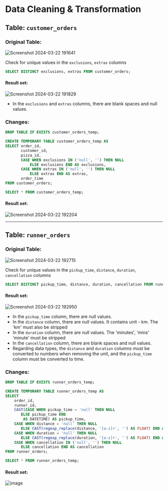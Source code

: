 # Data Cleaning & Transformation

## Table: `customer_orders`

### Original Table:

![Screenshot 2024-03-22 191641](https://github.com/Trantuan24/Project_Sql/assets/145254268/35f66bb8-8926-47ff-82f7-27d66ab15bc1)

Check for unique values ​​in the `exclusions`, `extras` columns
```sql
SELECT DISTINCT exclusions, extras FROM customer_orders;
```
#### Result set:
![Screenshot 2024-03-22 191829](https://github.com/Trantuan24/Project_Sql/assets/145254268/e0a41584-0e6d-4931-b4fd-21b5d3f8ca72)

- In the `exclusions` and `extras` columns, there are blank spaces and null values.

### Changes:
```sql
DROP TABLE IF EXISTS customer_orders_temp;

CREATE TEMPORARY TABLE customer_orders_temp AS
SELECT order_id,
       customer_id,
       pizza_id,
       CASE WHEN exclusions IN ('null', '') THEN NULL
           ELSE exclusions END AS exclusions,
       CASE WHEN extras IN ('null', '') THEN NULL
           ELSE extras END AS extras,
       order_time
FROM customer_orders;

SELECT * FROM customer_orders_temp;
```

#### Result set:
![Screenshot 2024-03-22 192204](https://github.com/Trantuan24/Project_Sql/assets/145254268/055309ef-a0c5-4bbb-b1ee-4d34079b2919)


***

## Table: `runner_orders`

### Original Table:

![Screenshot 2024-03-22 192715](https://github.com/Trantuan24/Project_Sql/assets/145254268/6628dae4-0760-43b5-8805-dd7aeb28adff)

Check for unique values ​​in the `pickup_time`, `distance`, `duration`, `cancellation` columns
```sql
SELECT DISTINCT pickup_time, distance, duration, cancellation FROM runner_orders;
```
#### Result set:
![Screenshot 2024-03-22 192950](https://github.com/Trantuan24/Project_Sql/assets/145254268/60e41aea-d9a1-4ec2-b3f3-16a2eee67122)

- In the `pickup_time` column, there are null values.
- In the `distance` column, there are null values. It contains unit - km. The 'km' must also be stripped
- In the `duration` column, there are null values. The 'minutes', 'mins' 'minute' must be stripped
- In the `cancellation` column, there are blank spaces and null values.
- Regarding data types, the `distance` and `duration` columns must be converted to numbers when removing the unit, and the `pickup_time` column must be converted to time.

### Changes: 
```sql
DROP TABLE IF EXISTS runner_orders_temp;

CREATE TEMPORARY TABLE runner_orders_temp AS
SELECT 
    order_id,
    runner_id,
    CAST(CASE WHEN pickup_time = 'null' THEN NULL
       ELSE pickup_time END 
        AS DATETIME) AS pickup_time,
    CASE WHEN distance = 'null' THEN NULL
       ELSE CAST(regexp_replace(distance, '[a-z]+', '') AS FLOAT) END AS distance,
    CASE WHEN duration = 'null' THEN NULL
       ELSE CAST(regexp_replace(duration, '[a-z]+', '') AS FLOAT) END AS duration,
    CASE WHEN cancellation IN ('null', '') THEN NULL
       ELSE cancellation END AS cancellation
FROM runner_orders;

SELECT * FROM runner_orders_temp;
```

#### Result set:
![image](https://github.com/Trantuan24/Project_Sql/assets/145254268/f8b33493-b684-433a-b6df-d6853e231dde)



